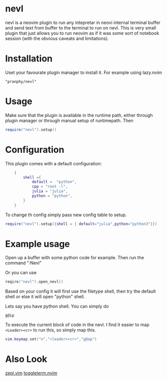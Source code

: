 # nevl
nevl is a neovim plugin to run any intepretar in neovi internal terminal buffer and send text from buffer to the terminal to run on nevl. This is very small plugin that just allows you to run neovim as if it was some sort of notebook session (with the obvious caveats and limitations).


# Installation
Uset your favourate plugin manager to install it. For example using lazy.nvim

```
"pranphy/nevl"
```

# Usage
Make sure that the plugin is available in the runtime path, either through plugin manager or through manual setup of runtimepath. Then

```lua
require("nevl").setup()
```


# Configuration
This plugin comes with a default configuration:

```lua
    {
        shell ={
            default =  "python",
            cpp = "root -l",
            julia = "julia",
            python = "python",
        }
    }
```
To change th config simply pass new config table to setup.
```lua
require("nevl").setup({shell = { default="julia",python="python3"}})
```

# Example usage

Open up a buffer with some python code for example. Then run the command ":Nevl"

Or you can use
```lua
reqire("nevl").open_nevl()
```

Based on your config it will first use the filetype shell, then try the default shell or else it will open "python" shell.


Lets say you have python shell. You can simply do
```
g@ip
```

To execute the current block of code in the nevl. I find it easier to map `<Leader><cr>` to run this, so simply map this.

```lua
vim.keymap.set("n","<leader><cr>","g@ap")
```

# Also Look
[zepl.vim](https://github.com/axvr/zepl.vim)
[toggleterm.nvim](https://github.com/akinsho/toggleterm.nvim)

